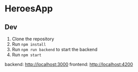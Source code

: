 # HeroesApp

## Dev

1. Clone the repository
1. Run `npm install`
1. Run `npm run backend` to start the backend
1. Run `npm start`

backend: <http://localhost:3000>
frontend: <http://localhost:4200>
